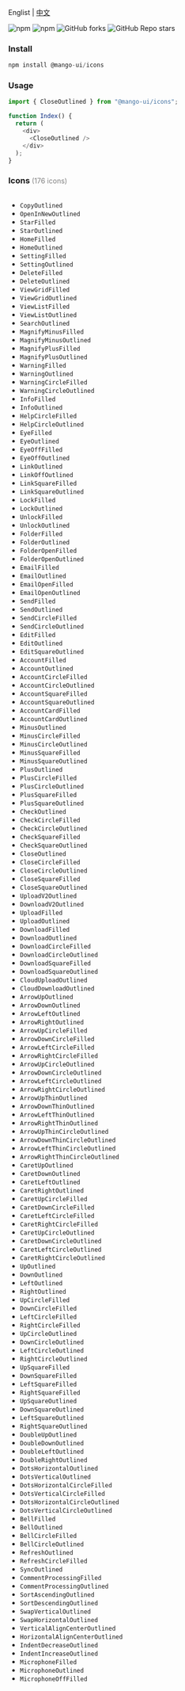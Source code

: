 Englist | <a href="https://github.com/chutao-zhang/mango-ui-icons/blob/master/README-zh_CN.md" target="_blank">中文</a>

<p>
<img alt="npm" src="https://img.shields.io/npm/v/@mango-ui/icons?logo=npm&color=%234ac41c">
<img alt="npm" src="https://img.shields.io/npm/dm/@mango-ui/icons?logo=npm&color=%234ac41c">
<img alt="GitHub forks" src="https://img.shields.io/github/forks/chutao-zhang/mango-ui-icons">
<img alt="GitHub Repo stars" src="https://img.shields.io/github/stars/chutao-zhang/mango-ui-icons">
</p>

### Install

```js
npm install @mango-ui/icons
```

### Usage

```js
import { CloseOutlined } from "@mango-ui/icons";

function Index() {
  return (
    <div>
      <CloseOutlined />
    </div>
  );
}
```

### Icons <span style="font-size:14px; font-weight:400; color:#808080">(176 icons)</span>

<img src="https://github.com/chutao-zhang/mango-ui-icons/blob/master/public/screenshot.png" alt="" />

- `CopyOutlined`
- `OpenInNewOutlined`
- `StarFilled`
- `StarOutlined`
- `HomeFilled`
- `HomeOutlined`
- `SettingFilled`
- `SettingOutlined`
- `DeleteFilled`
- `DeleteOutlined`
- `ViewGridFilled`
- `ViewGridOutlined`
- `ViewListFilled`
- `ViewListOutlined`
- `SearchOutlined`
- `MagnifyMinusFilled`
- `MagnifyMinusOutlined`
- `MagnifyPlusFilled`
- `MagnifyPlusOutlined`
- `WarningFilled`
- `WarningOutlined`
- `WarningCircleFilled`
- `WarningCircleOutlined`
- `InfoFilled`
- `InfoOutlined`
- `HelpCircleFilled`
- `HelpCircleOutlined`
- `EyeFilled`
- `EyeOutlined`
- `EyeOffFilled`
- `EyeOffOutlined`
- `LinkOutlined`
- `LinkOffOutlined`
- `LinkSquareFilled`
- `LinkSquareOutlined`
- `LockFilled`
- `LockOutlined`
- `UnlockFilled`
- `UnlockOutlined`
- `FolderFilled`
- `FolderOutlined`
- `FolderOpenFilled`
- `FolderOpenOutlined`
- `EmailFilled`
- `EmailOutlined`
- `EmailOpenFilled`
- `EmailOpenOutlined`
- `SendFilled`
- `SendOutlined`
- `SendCircleFilled`
- `SendCircleOutlined`
- `EditFilled`
- `EditOutlined`
- `EditSquareOutlined`
- `AccountFilled`
- `AccountOutlined`
- `AccountCircleFilled`
- `AccountCircleOutlined`
- `AccountSquareFilled`
- `AccountSquareOutlined`
- `AccountCardFilled`
- `AccountCardOutlined`
- `MinusOutlined`
- `MinusCircleFilled`
- `MinusCircleOutlined`
- `MinusSquareFilled`
- `MinusSquareOutlined`
- `PlusOutlined`
- `PlusCircleFilled`
- `PlusCircleOutlined`
- `PlusSquareFilled`
- `PlusSquareOutlined`
- `CheckOutlined`
- `CheckCircleFilled`
- `CheckCircleOutlined`
- `CheckSquareFilled`
- `CheckSquareOutlined`
- `CloseOutlined`
- `CloseCircleFilled`
- `CloseCircleOutlined`
- `CloseSquareFilled`
- `CloseSquareOutlined`
- `UploadV2Outlined`
- `DownloadV2Outlined`
- `UploadFilled`
- `UploadOutlined`
- `DownloadFilled`
- `DownloadOutlined`
- `DownloadCircleFilled`
- `DownloadCircleOutlined`
- `DownloadSquareFilled`
- `DownloadSquareOutlined`
- `CloudUploadOutlined`
- `CloudDownloadOutlined`
- `ArrowUpOutlined`
- `ArrowDownOutlined`
- `ArrowLeftOutlined`
- `ArrowRightOutlined`
- `ArrowUpCircleFilled`
- `ArrowDownCircleFilled`
- `ArrowLeftCircleFilled`
- `ArrowRightCircleFilled`
- `ArrowUpCircleOutlined`
- `ArrowDownCircleOutlined`
- `ArrowLeftCircleOutlined`
- `ArrowRightCircleOutlined`
- `ArrowUpThinOutlined`
- `ArrowDownThinOutlined`
- `ArrowLeftThinOutlined`
- `ArrowRightThinOutlined`
- `ArrowUpThinCircleOutlined`
- `ArrowDownThinCircleOutlined`
- `ArrowLeftThinCircleOutlined`
- `ArrowRightThinCircleOutlined`
- `CaretUpOutlined`
- `CaretDownOutlined`
- `CaretLeftOutlined`
- `CaretRightOutlined`
- `CaretUpCircleFilled`
- `CaretDownCircleFilled`
- `CaretLeftCircleFilled`
- `CaretRightCircleFilled`
- `CaretUpCircleOutlined`
- `CaretDownCircleOutlined`
- `CaretLeftCircleOutlined`
- `CaretRightCircleOutlined`
- `UpOutlined`
- `DownOutlined`
- `LeftOutlined`
- `RightOutlined`
- `UpCircleFilled`
- `DownCircleFilled`
- `LeftCircleFilled`
- `RightCircleFilled`
- `UpCircleOutlined`
- `DownCircleOutlined`
- `LeftCircleOutlined`
- `RightCircleOutlined`
- `UpSquareFilled`
- `DownSquareFilled`
- `LeftSquareFilled`
- `RightSquareFilled`
- `UpSquareOutlined`
- `DownSquareOutlined`
- `LeftSquareOutlined`
- `RightSquareOutlined`
- `DoubleUpOutlined`
- `DoubleDownOutlined`
- `DoubleLeftOutlined`
- `DoubleRightOutlined`
- `DotsHorizontalOutlined`
- `DotsVerticalOutlined`
- `DotsHorizontalCircleFilled`
- `DotsVerticalCircleFilled`
- `DotsHorizontalCircleOutlined`
- `DotsVerticalCircleOutlined`
- `BellFilled`
- `BellOutlined`
- `BellCircleFilled`
- `BellCircleOutlined`
- `RefreshOutlined`
- `RefreshCircleFilled`
- `SyncOutlined`
- `CommentProcessingFilled`
- `CommentProcessingOutlined`
- `SortAscendingOutlined`
- `SortDescendingOutlined`
- `SwapVerticalOutlined`
- `SwapHorizontalOutlined`
- `VerticalAlignCenterOutlined`
- `HorizontalAlignCenterOutlined`
- `IndentDecreaseOutlined`
- `IndentIncreaseOutlined`
- `MicrophoneFilled`
- `MicrophoneOutlined`
- `MicrophoneOffFilled`
